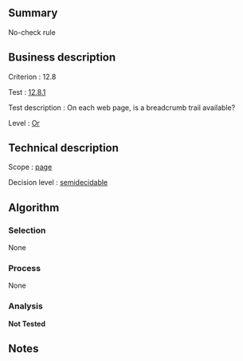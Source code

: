 ## Summary

No-check rule

## Business description

Criterion : 12.8

Test :
[12.8.1](http://www.accessiweb.org/index.php/accessiweb-22-english-version.html#test-12-8-1)

Test description : On each web page, is a breadcrumb trail available?

Level : [Or](/en/category/rules-design/accessiweb-11/level/or)

## Technical description

Scope : [page](/en/category/rules-design/accessiweb-11/scope/page)

Decision level :
[semidecidable](/en/category/rules-design/accessiweb-11/decision-level/semidecidable)

## Algorithm

### Selection

None

### Process

None

### Analysis

**Not Tested**

## Notes


